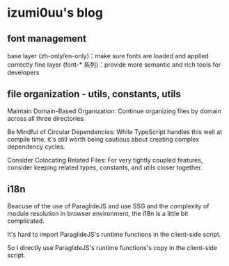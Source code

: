 # izumi0uu's blog

## font management

base layer (zh-only/en-only)：make sure fonts are loaded and applied correctly
fine layer (font-\* 系列)：provide more semantic and rich tools for developers

## file organization - utils, constants, utils

Maintain Domain-Based Organization: Continue organizing files by domain across all three directories.

Be Mindful of Circular Dependencies: While TypeScript handles this well at compile time, it's still worth being cautious about creating complex dependency cycles.

Consider Colocating Related Files: For very tightly coupled features, consider keeping related types, constants, and utils closer together.

## i18n

Beacuse of the use of ParaglideJS and use SSG and the complexity of module resolution in browser environment, the i18n is a little bit complicated.

It's hard to import ParaglideJS's runtime functions in the client-side script.

So I directly use ParaglideJS's runtime functions's copy in the client-side script.
